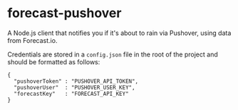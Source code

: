 forecast-pushover
=================

A Node.js client that notifies you if it's about to rain via Pushover, using data from Forecast.io.

Credentials are stored in a `config.json` file in the root of the project and should be formatted as follows:

```
{
  "pushoverToken" : "PUSHOVER_API_TOKEN",
  "pushoverUser"  : "PUSHOVER_USER_KEY",
  "forecastKey"   : "FORECAST_API_KEY"
}
```
